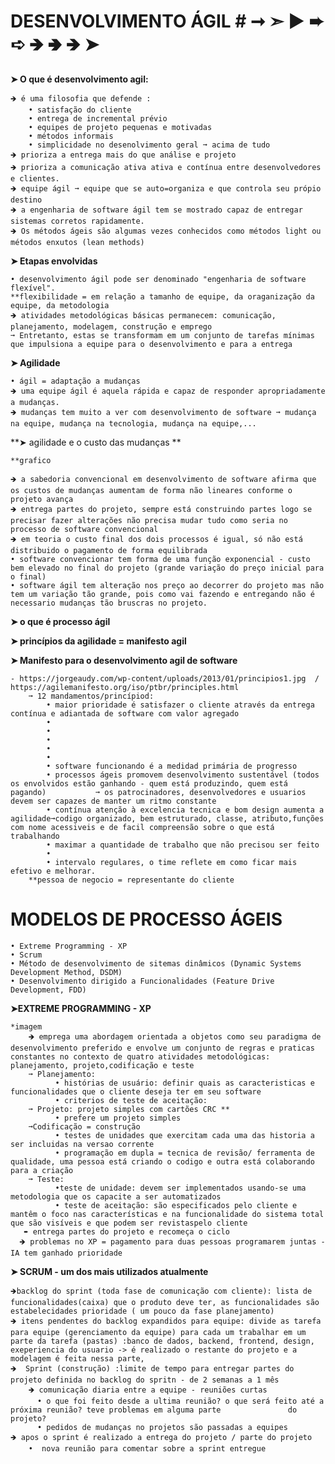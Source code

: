  # DESENVOLVIMENTO ÁGIL #    ➞  ➣  ▶  ➨  ➪  🡺 🢂  🡺 ➤

**➤ O que é desenvolvimento agil:**

	🡺 é uma filosofia que defende :
		• satisfação do cliente 
		• entrega de incremental prévio
		• equipes de projeto pequenas e motivadas
		• métodos informais
		• simplicidade no desenolvimento geral ➞ acima de tudo
	🡺 prioriza a entrega mais do que análise e projeto
	🡺 prioriza a comunicação ativa ativa e contínua entre desenvolvedores e clientes.
	🡺 equipe ágil ➞ equipe que se auto=organiza e que controla seu própio destino
	🡺 a engenharia de software ágil tem se mostrado capaz de entregar sistemas corretos rapidamente.   
	🡺 Os métodos ágeis são algumas vezes conhecidos como métodos light ou métodos enxutos (lean methods)

**➤ Etapas envolvidas**

	• desenvolvimento ágil pode ser denominado "engenharia de software flexível".
	**flexibilidade = em relação a tamanho de equipe, da oraganização da equipe, da metodologia 
	🡺 atividades metodológicas básicas permanecem: comunicação, planejamento, modelagem, construção e emprego
	➞ Entretanto, estas se transformam em um conjunto de tarefas mínimas que impulsiona a equipe para o desenvolvimento e para a entrega 

**➤ Agilidade**

	• ágil = adaptação a mudanças 
	🡺 uma equipe ágil é aquela rápida e capaz de responder apropriadamente a mudanças.
	🡺 mudanças tem muito a ver com desenvolvimento de software ➞ mudança na equipe, mudança na tecnologia, mudança na equipe,...

**➤ agilidade e o custo das mudanças **

	**grafico

    🡺 a sabedoria convencional em desenvolvimento de software afirma que os custos de mudanças aumentam de forma não lineares conforme o projeto avança
    🡺 entrega partes do projeto, sempre está construindo partes logo se precisar fazer alterações não precisa mudar tudo como seria no processo de software convencional   
    🡺 em teoria o custo final dos dois processos é igual, só não está distribuido o pagamento de forma equilibrada
	• software convencionar tem forma de uma função exponencial - custo bem elevado no final do projeto (grande variação do preço inicial para o final)
	• software ágil tem alteração nos preço ao decorrer do projeto mas não tem um variação tão grande, pois como vai fazendo e entregando não é necessario mudanças tão bruscras no projeto.

**➤ o que é processo ágil**

**➤ princípios da agilidade = manifesto agil**

    
 **➤ Manifesto para o desenvolvimento agil de software**
 
 	- https://jorgeaudy.com/wp-content/uploads/2013/01/principios1.jpg  /  https://agilemanifesto.org/iso/ptbr/principles.html
    	➞ 12 mandamentos/princípiod:
        	• maior prioridade é satisfazer o cliente através da entrega contínua e adiantada de software com valor agregado
        	•
        	•
       		•
        	•
        	•
        	• software funcionando é a medidad primária de progresso
        	• processos ágeis promovem desenvolvimento sustentável (todos os envolvidos estão ganhando - quem está produzindo, quem está pagando) 			➞ os patrocinadores, desenvolvedores e usuarios devem ser capazes de manter um ritmo constante 
        	• contínua atenção à excelencia tecnica e bom design aumenta a agilidade➞codigo organizado, bem estruturado, classe, atributo,funções com nome acessiveis e de facil compreensão sobre o que está trabalhando
        	• maximar a quantidade de trabalho que não precisou ser feito
        	•
        	• intervalo regulares, o time reflete em como ficar mais efetivo e melhorar.
		**pessoa de negocio = representante do cliente

 

# MODELOS DE PROCESSO ÁGEIS # 

	• Extreme Programming - XP
	• Scrum
	• Método de desenvolvimento de sitemas dinâmicos (Dynamic Systems Development Method, DSDM)
	• Desenvolvimento dirigido a Funcionalidades (Feature Drive Development, FDD)

 **➤EXTREME PROGRAMMING - XP**

  	*imagem
        🡺 emprega uma abordagem orientada a objetos como seu paradigma de desenvolvimento preferido e envolve um conjunto de regras e praticas constantes no contexto de quatro atividades metodológicas: planejamento, projeto,codificação e teste
        ➞ Planejamento: 
              • histórias de usuário: definir quais as caracteristicas e funcionalidades que o cliente deseja ter em seu software
              • criterios de teste de aceitação:
        ➞ Projeto: projeto simples com cartões CRC **
              • prefere um projeto simples
        ➞Codificação = construção 
              • testes de unidades que exercitam cada uma das historia a ser incluidas na versao corrente
              • programação em dupla = tecnica de revisão/ ferramenta de qualidade, uma pessoa está criando o codigo e outra está colaborando para a criação
        ➞ Teste: 
              •teste de unidade: devem ser implementados usando-se uma metodologia que os capacite a ser automatizados
              • teste de aceitação: são especificados pelo cliente e mantêm o foco nas características e na funcionalidade do sistema total que são visíveis e que podem ser revistaspelo cliente
       ➨ entrega partes do projeto e recomeça o ciclo 
      🡺 problemas no XP = pagamento para duas pessoas programarem juntas - IA tem ganhado prioridade

**➤ SCRUM -  um dos mais utilizados atualmente**

    🡺backlog do sprint (toda fase de comunicação com cliente): lista de funcionalidades(caixa) que o produto deve ter, as funcionalidades são estabelecidades prioridade ( um pouco da fase planejamento) 
    🡺 itens pendentes do backlog expandidos para equipe: divide as tarefa para equipe (gerenciamento da equipe) para cada um trabalhar em um parte da tarefa (pastas) :banco de dados, backend, frontend, design, exeperiencia do usuario -> é realizado o restante do projeto e a modelagem é feita nessa parte,
    🡺  Sprint (construção) :limite de tempo para entregar partes do projeto definida no backlog do spritn - de 2 semanas a 1 mês
        🡺 comunicação diaria entre a equipe - reuniões curtas
          • o que foi feito desde a ultima reunião? o que será feito até a próxima reunião? teve problemas em alguma parte               do projeto?
          • pedidos de mudanças no projetos são passadas a equipes 
    🡺 apos o sprint é realizado a entrega do projeto / parte do projeto 
        •  nova reunião para comentar sobre a sprint entregue

















